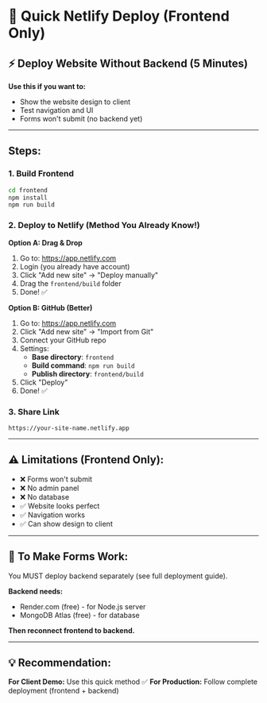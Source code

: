 # 🚀 Quick Netlify Deploy (Frontend Only)

## ⚡ Deploy Website Without Backend (5 Minutes)

**Use this if you want to:**
- Show the website design to client
- Test navigation and UI
- Forms won't submit (no backend yet)

---

## Steps:

### 1. Build Frontend
```bash
cd frontend
npm install
npm run build
```

### 2. Deploy to Netlify (Method You Already Know!)

**Option A: Drag & Drop**
1. Go to: https://app.netlify.com
2. Login (you already have account)
3. Click "Add new site" → "Deploy manually"
4. Drag the `frontend/build` folder
5. Done! ✅

**Option B: GitHub (Better)**
1. Go to: https://app.netlify.com
2. Click "Add new site" → "Import from Git"
3. Connect your GitHub repo
4. Settings:
   - **Base directory**: `frontend`
   - **Build command**: `npm run build`
   - **Publish directory**: `frontend/build`
5. Click "Deploy"
6. Done! ✅

### 3. Share Link
```
https://your-site-name.netlify.app
```

---

## ⚠️ Limitations (Frontend Only):

- ❌ Forms won't submit
- ❌ No admin panel
- ❌ No database
- ✅ Website looks perfect
- ✅ Navigation works
- ✅ Can show design to client

---

## 🔄 To Make Forms Work:

You MUST deploy backend separately (see full deployment guide).

**Backend needs:**
- Render.com (free) - for Node.js server
- MongoDB Atlas (free) - for database

**Then reconnect frontend to backend.**

---

## 💡 Recommendation:

**For Client Demo:** Use this quick method ✅
**For Production:** Follow complete deployment (frontend + backend)



